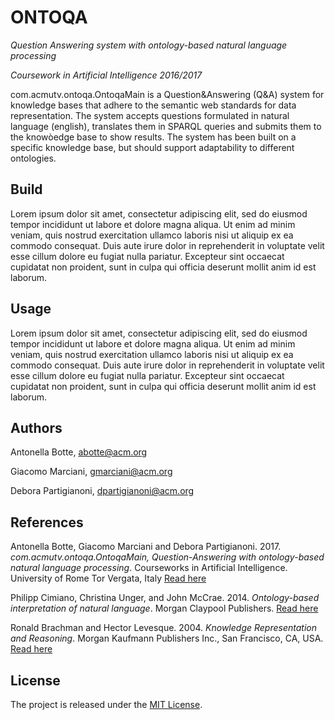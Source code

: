 # ONTOQA

*Question Answering system with ontology-based natural language processing*

*Coursework in Artificial Intelligence 2016/2017*

com.acmutv.ontoqa.OntoqaMain is a Question&Answering (Q&A) system for knowledge bases that adhere to the semantic web standards for data representation.
The system accepts questions formulated in natural language (english), translates them in SPARQL queries and submits them to the knowòedge base to show results.
The system has been built on a specific knowledge base, but should support adaptability to different ontologies.


## Build
Lorem ipsum dolor sit amet, consectetur adipiscing elit, sed do eiusmod tempor incididunt ut labore et dolore magna aliqua.
Ut enim ad minim veniam, quis nostrud exercitation ullamco laboris nisi ut aliquip ex ea commodo consequat.
Duis aute irure dolor in reprehenderit in voluptate velit esse cillum dolore eu fugiat nulla pariatur.
Excepteur sint occaecat cupidatat non proident, sunt in culpa qui officia deserunt mollit anim id est laborum.


## Usage
Lorem ipsum dolor sit amet, consectetur adipiscing elit, sed do eiusmod tempor incididunt ut labore et dolore magna aliqua.
Ut enim ad minim veniam, quis nostrud exercitation ullamco laboris nisi ut aliquip ex ea commodo consequat.
Duis aute irure dolor in reprehenderit in voluptate velit esse cillum dolore eu fugiat nulla pariatur.
Excepteur sint occaecat cupidatat non proident, sunt in culpa qui officia deserunt mollit anim id est laborum.


## Authors
Antonella Botte, [abotte@acm.org](mailto:abotte@acm.org)

Giacomo Marciani, [gmarciani@acm.org](mailto:gmarciani@acm.org)

Debora Partigianoni, [dpartigianoni@acm.org](mailto:dpartigianoni@acm.org)


## References
Antonella Botte, Giacomo Marciani and Debora Partigianoni. 2017. *com.acmutv.ontoqa.OntoqaMain, Question-Answering with ontology-based natural language processing*. Courseworks in Artificial Intelligence. University of Rome Tor Vergata, Italy [Read here](https://gmarciani.com)

Philipp Cimiano, Christina Unger, and John McCrae. 2014. *Ontology-based interpretation of natural language*. Morgan Claypool Publishers. [Read here](http://www.morganclaypool.com/doi/abs/10.2200/S00561ED1V01Y201401HLT024?journalCode=hlt)

Ronald Brachman and Hector Levesque. 2004. *Knowledge Representation and Reasoning*. Morgan Kaufmann Publishers Inc., San Francisco, CA, USA. [Read here](http://dl.acm.org/citation.cfm?id=975621)


## License
The project is released under the [MIT License](https://opensource.org/licenses/MIT).
